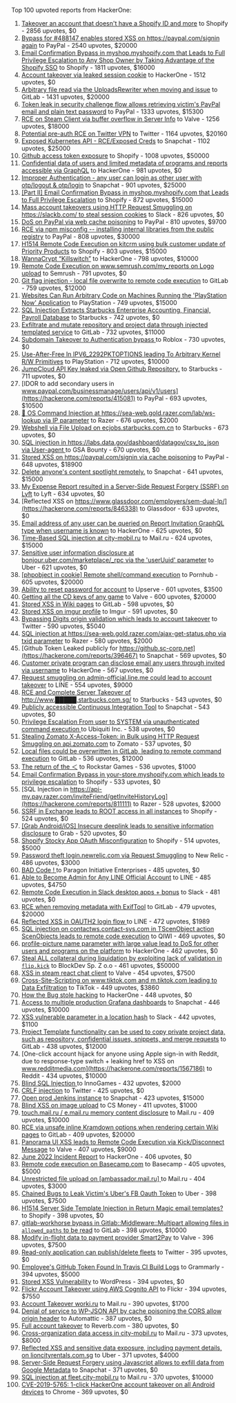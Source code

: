 Top 100 upvoted reports from HackerOne:

1. [Takeover an account that doesn't have a Shopify ID and more](https://hackerone.com/reports/867513) to Shopify - 2856 upvotes, $0
2. [Bypass for #488147 enables stored XSS on https://paypal.com/signin again](https://hackerone.com/reports/510152) to PayPal - 2540 upvotes, $20000
3. [Email Confirmation Bypass in myshop.myshopify.com that Leads to Full Privilege Escalation to Any Shop Owner by Taking Advantage of the Shopify SSO](https://hackerone.com/reports/791775) to Shopify - 1811 upvotes, $16000
4. [Account takeover via leaked session cookie](https://hackerone.com/reports/745324) to HackerOne - 1512 upvotes, $0
5. [Arbitrary file read via the UploadsRewriter when moving and issue](https://hackerone.com/reports/827052) to GitLab - 1431 upvotes, $20000
6. [Token leak in security challenge flow allows retrieving victim's PayPal email and plain text password](https://hackerone.com/reports/739737) to PayPal - 1333 upvotes, $15300
7. [RCE on Steam Client via buffer overflow in Server Info](https://hackerone.com/reports/470520) to Valve - 1256 upvotes, $18000
8. [Potential pre-auth RCE on Twitter VPN](https://hackerone.com/reports/591295) to Twitter - 1164 upvotes, $20160
9. [Exposed Kubernetes API - RCE/Exposed Creds](https://hackerone.com/reports/455645) to Snapchat - 1102 upvotes, $25000
10. [Github access token exposure](https://hackerone.com/reports/1087489) to Shopify - 1008 upvotes, $50000
11. [Confidential data of users and limited metadata of programs and reports accessible via GraphQL](https://hackerone.com/reports/489146) to HackerOne - 981 upvotes, $0
12. [Improper Authentication - any user can login as other user with otp/logout & otp/login](https://hackerone.com/reports/921780) to Snapchat - 901 upvotes, $25000
13. [[Part II] Email Confirmation Bypass in myshop.myshopify.com that Leads to Full Privilege Escalation](https://hackerone.com/reports/796808) to Shopify - 872 upvotes, $15000
14. [Mass account takeovers using HTTP Request Smuggling on https://slackb.com/ to steal session cookies](https://hackerone.com/reports/737140) to Slack - 826 upvotes, $0
15. [DoS on PayPal via web cache poisoning](https://hackerone.com/reports/622122) to PayPal - 810 upvotes, $9700
16. [RCE via npm misconfig -- installing internal libraries from the public registry](https://hackerone.com/reports/925585) to PayPal - 808 upvotes, $30000
17. [H1514 Remote Code Execution on kitcrm using bulk customer update of Priority Products](https://hackerone.com/reports/422944) to Shopify - 803 upvotes, $15000
18. [WannaCrypt “Killswitch”](https://hackerone.com/reports/228648) to HackerOne - 798 upvotes, $10000
19. [Remote Code Execution on www.semrush.com/my_reports on Logo upload](https://hackerone.com/reports/403417) to Semrush - 791 upvotes, $0
20. [Git flag injection - local file overwrite to remote code execution](https://hackerone.com/reports/658013) to GitLab - 759 upvotes, $12000
21. [Websites Can Run Arbitrary Code on Machines Running the 'PlayStation Now' Application](https://hackerone.com/reports/873614) to PlayStation - 749 upvotes, $15000
22. [SQL Injection Extracts Starbucks Enterprise Accounting, Financial, Payroll Database](https://hackerone.com/reports/531051) to Starbucks - 742 upvotes, $0
23. [Exfiltrate and mutate repository and project data through injected templated service](https://hackerone.com/reports/446585) to GitLab - 732 upvotes, $11000
24. [Subdomain Takeover to Authentication bypass ](https://hackerone.com/reports/335330) to Roblox - 730 upvotes, $0
25. [Use-After-Free In IPV6_2292PKTOPTIONS leading To Arbitrary Kernel R/W Primitives](https://hackerone.com/reports/826026) to PlayStation - 712 upvotes, $10000
26. [JumpCloud API Key leaked via Open Github Repository.](https://hackerone.com/reports/716292) to Starbucks - 711 upvotes, $0
27. [IDOR to add secondary users in www.paypal.com/businessmanage/users/api/v1/users](https://hackerone.com/reports/415081) to PayPal - 693 upvotes, $10500
28. [🐞 OS Command Injection at https://sea-web.gold.razer.com/lab/ws-lookup via IP parameter](https://hackerone.com/reports/821962) to Razer - 676 upvotes, $2000
29. [Webshell via File Upload on ecjobs.starbucks.com.cn](https://hackerone.com/reports/506646) to Starbucks - 673 upvotes, $0
30. [SQL injection in https://labs.data.gov/dashboard/datagov/csv_to_json via User-agent ](https://hackerone.com/reports/297478) to GSA Bounty - 670 upvotes, $0
31. [Stored XSS on https://paypal.com/signin via cache poisoning](https://hackerone.com/reports/488147) to PayPal - 648 upvotes, $18900
32. [Delete anyone's content spotlight remotely.](https://hackerone.com/reports/1819832) to Snapchat - 641 upvotes, $15000
33. [My Expense Report resulted in a Server-Side Request Forgery (SSRF) on Lyft](https://hackerone.com/reports/885975) to Lyft - 634 upvotes, $0
34. [Reflected XSS on https://www.glassdoor.com/employers/sem-dual-lp/](https://hackerone.com/reports/846338) to Glassdoor - 633 upvotes, $0
35. [Email address of any user can be queried on Report Invitation GraphQL type when username is known](https://hackerone.com/reports/792927) to HackerOne - 625 upvotes, $0
36. [Time-Based SQL injection at city-mobil.ru](https://hackerone.com/reports/868436) to Mail.ru - 624 upvotes, $15000
37. [Sensitive user information disclosure at bonjour.uber.com/marketplace/_rpc via the 'userUuid' parameter](https://hackerone.com/reports/542340) to Uber - 621 upvotes, $0
38. [[phpobject in cookie] Remote shell/command execution](https://hackerone.com/reports/141956) to Pornhub - 605 upvotes, $20000
39. [Ability to reset password for account](https://hackerone.com/reports/322985) to Upserve  - 601 upvotes, $3500
40. [Getting all the CD keys of any game](https://hackerone.com/reports/391217) to Valve - 600 upvotes, $20000
41. [Stored XSS in Wiki pages](https://hackerone.com/reports/526325) to GitLab - 598 upvotes, $0
42. [Stored XSS on imgur profile](https://hackerone.com/reports/484434) to Imgur - 591 upvotes, $0
43. [Bypassing Digits origin validation which leads to account takeover](https://hackerone.com/reports/129873) to Twitter - 590 upvotes, $5040
44. [SQL injection at https://sea-web.gold.razer.com/ajax-get-status.php via txid parameter](https://hackerone.com/reports/819738) to Razer - 580 upvotes, $2000
45. [Github Token Leaked publicly for https://github.sc-corp.net](https://hackerone.com/reports/396467) to Snapchat - 569 upvotes, $0
46. [Customer private program can disclose email any users through invited via username](https://hackerone.com/reports/807448) to HackerOne - 567 upvotes, $0
47. [Request smuggling on admin-official.line.me could lead to account takeover](https://hackerone.com/reports/740037) to LINE - 554 upvotes, $9000
48. [RCE and Complete Server Takeover of http://www.█████.starbucks.com.sg/](https://hackerone.com/reports/502758) to Starbucks - 543 upvotes, $0
49. [Publicly accessible Continuous Integration Tool](https://hackerone.com/reports/313457) to Snapchat - 543 upvotes, $0
50. [Privilege Escalation From user to SYSTEM via unauthenticated command execution ](https://hackerone.com/reports/544928) to Ubiquiti Inc. - 538 upvotes, $0
51. [Stealing Zomato X-Access-Token: in Bulk using HTTP Request Smuggling on api.zomato.com](https://hackerone.com/reports/771666) to Zomato - 537 upvotes, $0
52. [Local files could be overwritten in GitLab, leading to remote command execution](https://hackerone.com/reports/587854) to GitLab - 536 upvotes, $12000
53. [The return of the ＜](https://hackerone.com/reports/639684) to Rockstar Games - 536 upvotes, $1000
54. [Email Confirmation Bypass in your-store.myshopify.com which leads to privilege escalation](https://hackerone.com/reports/910300) to Shopify - 533 upvotes, $0
55. [SQL Injection in https://api-my.pay.razer.com/inviteFriend/getInviteHistoryLog](https://hackerone.com/reports/811111) to Razer - 528 upvotes, $2000
56. [SSRF in Exchange leads to ROOT access in all instances](https://hackerone.com/reports/341876) to Shopify - 524 upvotes, $0
57. [[Grab Android/iOS] Insecure deeplink leads to sensitive information disclosure](https://hackerone.com/reports/401793) to Grab - 520 upvotes, $0
58. [Shopify Stocky App OAuth Misconfiguration](https://hackerone.com/reports/740989) to Shopify - 514 upvotes, $5000
59. [Password theft login.newrelic.com via Request Smuggling](https://hackerone.com/reports/498052) to New Relic - 486 upvotes, $3000
60. [BAD Code ! ](https://hackerone.com/reports/180074) to Paragon Initiative Enterprises - 485 upvotes, $0
61. [Able to Become Admin for Any LINE Official Account](https://hackerone.com/reports/698579) to LINE - 485 upvotes, $4750
62. [Remote Code Execution in Slack desktop apps + bonus](https://hackerone.com/reports/783877) to Slack - 481 upvotes, $0
63. [RCE when removing metadata with ExifTool](https://hackerone.com/reports/1154542) to GitLab - 479 upvotes, $20000
64. [Reflected XSS in OAUTH2 login flow ](https://hackerone.com/reports/697099) to LINE - 472 upvotes, $1989
65. [SQL injection on contactws.contact-sys.com in TScenObject action ScenObjects leads to remote code execution](https://hackerone.com/reports/816254) to QIWI - 469 upvotes, $0
66. [profile-picture name parameter with large value lead to DoS for other users and programs on the platform](https://hackerone.com/reports/764434) to HackerOne - 462 upvotes, $0
67. [Steal ALL collateral during liquidation by exploiting lack of validation in `flip.kick`](https://hackerone.com/reports/684092) to BlockDev Sp. Z o.o - 461 upvotes, $50000
68. [XSS in steam react chat client](https://hackerone.com/reports/409850) to Valve - 454 upvotes, $7500
69. [Cross-Site-Scripting on www.tiktok.com and m.tiktok.com leading to Data Exfiltration](https://hackerone.com/reports/968082) to TikTok - 449 upvotes, $3860
70. [How the Bug stole hacking](https://hackerone.com/reports/762510) to HackerOne - 448 upvotes, $0
71. [Access to multiple production Grafana dashboards](https://hackerone.com/reports/663628) to Snapchat - 446 upvotes, $10000
72. [XSS vulnerable parameter in a location hash](https://hackerone.com/reports/146336) to Slack - 442 upvotes, $1100
73. [Project Template functionality can be used to copy private project data, such as repository, confidential issues, snippets, and merge requests](https://hackerone.com/reports/689314) to GitLab - 438 upvotes, $12000
74. [One-click account hijack for anyone using Apple sign-in with Reddit, due to response-type switch + leaking href to XSS on www.redditmedia.com](https://hackerone.com/reports/1567186) to Reddit - 434 upvotes, $10000
75. [Blind SQL Injection ](https://hackerone.com/reports/758654) to InnoGames - 432 upvotes, $2000
76. [CRLF injection](https://hackerone.com/reports/446271) to Twitter - 425 upvotes, $0
77. [Open prod Jenkins instance](https://hackerone.com/reports/231460) to Snapchat - 423 upvotes, $15000
78. [Blind XSS on image upload](https://hackerone.com/reports/1010466) to CS Money - 411 upvotes, $1000
79. [touch.mail.ru / e.mail.ru memory content disclosure](https://hackerone.com/reports/513236) to Mail.ru - 409 upvotes, $10000
80. [RCE via unsafe inline Kramdown options when rendering certain Wiki pages](https://hackerone.com/reports/1125425) to GitLab - 409 upvotes, $20000
81. [Panorama UI XSS leads to Remote Code Execution via Kick/Disconnect Message](https://hackerone.com/reports/631956) to Valve - 407 upvotes, $9000
82. [June 2022 Incident Report](https://hackerone.com/reports/1622449) to HackerOne - 406 upvotes, $0
83. [Remote code execution on Basecamp.com](https://hackerone.com/reports/365271) to Basecamp - 405 upvotes, $5000
84. [Unrestricted file upload on [ambassador.mail.ru] ](https://hackerone.com/reports/854032) to Mail.ru - 404 upvotes, $3000
85. [Chained Bugs to Leak Victim's Uber's FB Oauth Token](https://hackerone.com/reports/202781) to Uber - 398 upvotes, $7500
86. [H1514 Server Side Template Injection in Return Magic email templates?](https://hackerone.com/reports/423541) to Shopify - 398 upvotes, $0
87. [gitlab-workhorse bypass in Gitlab::Middleware::Multipart allowing files in `allowed_paths` to be read](https://hackerone.com/reports/850447) to GitLab - 398 upvotes, $10000
88. [Modify in-flight data to payment provider Smart2Pay](https://hackerone.com/reports/1295844) to Valve - 396 upvotes, $7500
89. [Read-only application can publish/delete fleets](https://hackerone.com/reports/1032468) to Twitter - 395 upvotes, $0
90. [Employee's GitHub Token Found In Travis CI Build Logs](https://hackerone.com/reports/496937) to Grammarly - 394 upvotes, $5000
91. [Stored XSS Vulnerability](https://hackerone.com/reports/643908) to WordPress - 394 upvotes, $0
92. [Flickr Account Takeover using AWS Cognito API](https://hackerone.com/reports/1342088) to Flickr - 394 upvotes, $7550
93. [Account Takeover worki.ru](https://hackerone.com/reports/744662) to Mail.ru - 390 upvotes, $1700
94. [Denial of service to WP-JSON API by cache poisoning the CORS allow origin header](https://hackerone.com/reports/591302) to Automattic - 387 upvotes, $0
95. [Full account takeover](https://hackerone.com/reports/314808) to Reverb.com - 380 upvotes, $0
96. [Cross-organization data access in city-mobil.ru](https://hackerone.com/reports/863983) to Mail.ru - 373 upvotes, $8000
97. [Reflected XSS and sensitive data exposure, including payment details, on lioncityrentals.com.sg](https://hackerone.com/reports/340431) to Uber - 371 upvotes, $4000
98. [Server-Side Request Forgery using Javascript allows to exfill data from Google Metadata](https://hackerone.com/reports/530974) to Snapchat - 371 upvotes, $0
99. [SQL injection at fleet.city-mobil.ru](https://hackerone.com/reports/881901) to Mail.ru - 370 upvotes, $10000
100. [CVE-2019-5765: 1-click HackerOne account takeover on all Android devices](https://hackerone.com/reports/563870) to Chrome - 369 upvotes, $0
